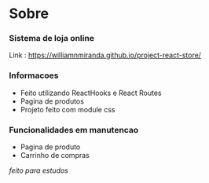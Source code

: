 <h1>Sobre</h1>
<h3>Sistema de loja online</h3>

Link : https://williamnmiranda.github.io/project-react-store/

<h3>Informacoes</h3>

* Feito utilizando ReactHooks e React Routes
* Pagina de produtos
* Projeto feito com module css


<h3>Funcionalidades em manutencao</h3>

* Pagina de produto
* Carrinho de compras


*feito para estudos*
